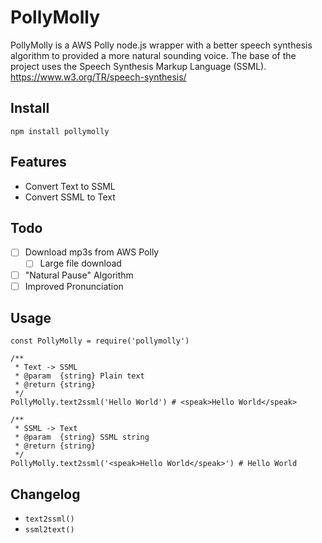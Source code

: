 # PollyMolly
PollyMolly is a AWS Polly node.js wrapper with a better speech synthesis algorithm to provided a more natural sounding voice. The base of the project uses the Speech Synthesis Markup Language (SSML). https://www.w3.org/TR/speech-synthesis/

## Install
`npm install pollymolly`

## Features
- Convert Text to SSML
- Convert SSML to Text

## Todo
- [ ] Download mp3s from AWS Polly
  - [ ] Large file download 
- [ ] "Natural Pause" Algorithm
- [ ] Improved Pronunciation  

## Usage
```
const PollyMolly = require('pollymolly')

/**
 * Text -> SSML
 * @param  {string} Plain text
 * @return {string}
 */
PollyMolly.text2ssml('Hello World') # <speak>Hello World</speak>

/**
 * SSML -> Text
 * @param  {string} SSML string
 * @return {string}
 */
PollyMolly.text2ssml('<speak>Hello World</speak>') # Hello World

```

## Changelog
- `text2ssml()`
- `ssml2text()`
